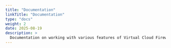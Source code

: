 ```yaml
---
title: "Documentation"
linkTitle: "Documentation"
type: "docs"
weight: 2
date: 2025-08-19
description: >
  Documentation on working with various features of Virtual Cloud Firewall - pluscloud vmware
---
```

